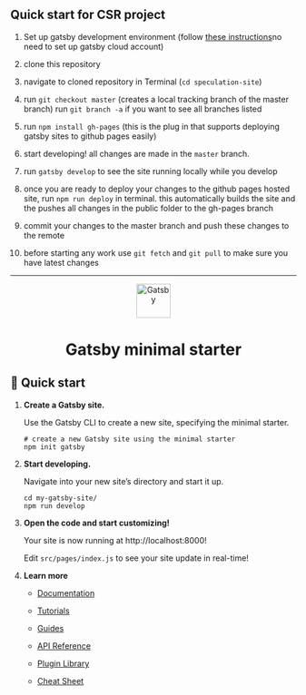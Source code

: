## Quick start for CSR project

1. Set up gatsby development environment (follow [these instructions](https://www.gatsbyjs.com/docs/tutorial/part-0/)no need to set up gatsby cloud account)
2. clone this repository
3. navigate to cloned repository in Terminal (`cd speculation-site`) 
4. run `git checkout master` (creates a local tracking branch of the master branch) run `git branch -a` if you want to see all branches listed
4. run `npm install gh-pages` (this is the plug in that supports deploying gatsby sites to github pages easily)
5. start developing! all changes are made in the `master` branch. 
6. run `gatsby develop` to see the site running locally while you develop
7. once you are ready to deploy your changes to the github pages hosted site, run `npm run deploy` in terminal. this automatically builds the site and the pushes all changes in the public folder to the gh-pages branch
8. commit your changes to the master branch and push these changes to the remote

9. before starting any work use `git fetch` and `git pull` to make sure you have latest changes


---

<p align="center">
  <a href="https://www.gatsbyjs.com/?utm_source=starter&utm_medium=readme&utm_campaign=minimal-starter">
    <img alt="Gatsby" src="https://www.gatsbyjs.com/Gatsby-Monogram.svg" width="60" />
  </a>
</p>
<h1 align="center">
  Gatsby minimal starter
</h1>

## 🚀 Quick start

1.  **Create a Gatsby site.**

    Use the Gatsby CLI to create a new site, specifying the minimal starter.

    ```shell
    # create a new Gatsby site using the minimal starter
    npm init gatsby
    ```

2.  **Start developing.**

    Navigate into your new site’s directory and start it up.

    ```shell
    cd my-gatsby-site/
    npm run develop
    ```

3.  **Open the code and start customizing!**

    Your site is now running at http://localhost:8000!

    Edit `src/pages/index.js` to see your site update in real-time!

4.  **Learn more**

    - [Documentation](https://www.gatsbyjs.com/docs/?utm_source=starter&utm_medium=readme&utm_campaign=minimal-starter)

    - [Tutorials](https://www.gatsbyjs.com/tutorial/?utm_source=starter&utm_medium=readme&utm_campaign=minimal-starter)

    - [Guides](https://www.gatsbyjs.com/tutorial/?utm_source=starter&utm_medium=readme&utm_campaign=minimal-starter)

    - [API Reference](https://www.gatsbyjs.com/docs/api-reference/?utm_source=starter&utm_medium=readme&utm_campaign=minimal-starter)

    - [Plugin Library](https://www.gatsbyjs.com/plugins?utm_source=starter&utm_medium=readme&utm_campaign=minimal-starter)

    - [Cheat Sheet](https://www.gatsbyjs.com/docs/cheat-sheet/?utm_source=starter&utm_medium=readme&utm_campaign=minimal-starter)

